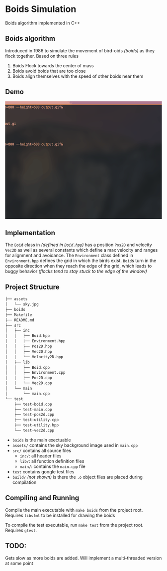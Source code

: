 # Boids Simulation

Boids algorithm implemented in C++

## Boids algorithm

Introduced in 1986 to simulate the movement of bird-oids *(boids)* as they
flock together. Based on three rules

1. Boids Flock towards the center of mass
2. Boids avoid boids that are too close 
3. Boids align themselves with the speed of other boids near them

## Demo

![Demo *(with compressed colors)*](assets/demo.gif)

## Implementation 

The `Boid` class in *(defined in `Boid.hpp`)* has a position `Pos2D` and 
velocity `Vec2D` as well as several constants which define a max velocity and 
ranges for alignment and avoidance. The `Environment` class defined in 
`Environment.hpp` defines the grid in which the birds exist. `Boid`s 
turn in the opposite direction when they reach the edge of the grid, which 
leads to buggy behavior *(flocks tend to stay stuck to the edge of the window)*

## Project Structure

```bash
├── assets
│   └── sky.jpg
├── boids
├── Makefile
├── README.md
├── src
│   ├── inc
│   │   ├── Boid.hpp
│   │   ├── Environment.hpp
│   │   ├── Pos2D.hpp
│   │   ├── Vec2D.hpp
│   │   └── Velocity2D.hpp
│   ├── lib
│   │   ├── Boid.cpp
│   │   ├── Environment.cpp
│   │   ├── Pos2D.cpp
│   │   └── Vec2D.cpp
│   └── main
│       └── main.cpp
└── test
    ├── test-boid.cpp
    ├── test-main.cpp
    ├── test-pos2d.cpp
    ├── test-utility.cpp
    ├── test-utility.hpp
    └── test-vec2d.cpp

```

- `boids` is the main exectuable
- `assets/` contains the sky background image used in `main.cpp`
- `src/` contains all source files 
    - `inc/`: all header files
    - `lib/`: all function definition files
    - `main/`: contains the `main.cpp` file
- `test` contains google test files
- `build/` *(not shown)* is there the `.o` object files are placed during
compilation

## Compiling and Running

Compile the main executable with `make boids` from the project root. Requires 
`libsfml` to be installed for drawing the boids

To compile the test executable, run `make test` from the project root. Requires
`gtest`.

## TODO:

Gets slow as more boids are added. Will implement a multi-threaded version at 
some point

